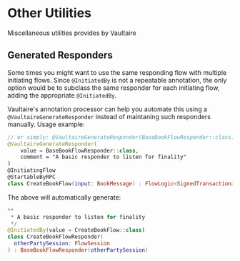 # Other Utilities

Miscellaneous utilities provides by Vaultaire 

## Generated Responders

Some times you might want to use the same responding flow with multiple initiating flows.
Since `@InitiatedBy` is not a repeatable annotation, the only option would be to subclass 
the same responder for each initiating flow, adding the appropriate `@InitiatedBy`.

Vaultaire's annotation processor can help you automate this using a `@VaultaireGenerateResponder` instead of 
maintaning such responders manually. Usage example:


```kotlin
// or simply: @VaultaireGenerateResponder(BaseBookFlowResponder::class) 
@VaultaireGenerateResponder(
    value = BaseBookFlowResponder::class,
    comment = "A basic responder to listen for finality"
)
@InitiatingFlow
@StartableByRPC
class CreateBookFlow(input: BookMessage) : FlowLogic<SignedTransaction>
```

The above will automatically generate:


```kotlin
**
 * A basic responder to listen for finality
 */
@InitiatedBy(value = CreateBookFlow::class)
class CreateBookFlowResponder(
  otherPartySession: FlowSession
) : BaseBookFlowResponder(otherPartySession)

```